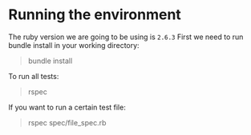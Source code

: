 # Running the environment
The ruby version we are going to be using is `2.6.3`
First we need to run bundle install in your working directory:

> bundle install

To run all tests:

> rspec

If you want to run a certain test file:

> rspec spec/file_spec.rb
